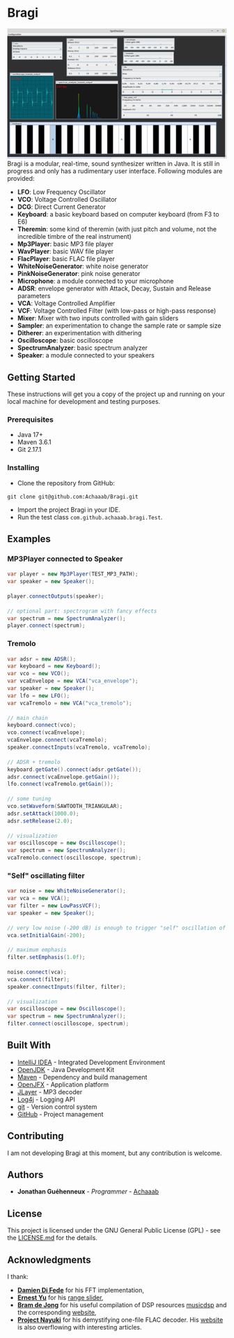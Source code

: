 # Bragi
![Screenshot](src/site/piano.png)
Bragi is a modular, real-time, sound synthesizer written in Java. It is still in progress and only has a rudimentary
user interface. Following modules are provided:
* **LFO**: Low Frequency Oscillator
* **VCO**: Voltage Controlled Oscillator
* **DCG**: Direct Current Generator
* **Keyboard**: a basic keyboard based on computer keyboard (from F3 to E6)
* **Theremin**: some kind of theremin (with just pitch and volume, not the incredible timbre of the real instrument)
* **Mp3Player**: basic MP3 file player
* **WavPlayer**: basic WAV file player
* **FlacPlayer**: basic FLAC file player
* **WhiteNoiseGenerator**: white noise generator
* **PinkNoiseGenerator**: pink noise generator
* **Microphone**: a module connected to your microphone
* **ADSR**: envelope generator with Attack, Decay, Sustain and Release parameters
* **VCA**: Voltage Controlled Amplifier
* **VCF**: Voltage Controlled Filter (with low-pass or high-pass response)
* **Mixer**: Mixer with two inputs controlled with gain sliders
* **Sampler**: an experimentation to change the sample rate or sample size
* **Ditherer**: an experimentation with dithering
* **Oscilloscope**: basic oscilloscope
* **SpectrumAnalyzer**: basic spectrum analyzer
* **Speaker**: a module connected to your speakers
## Getting Started
These instructions will get you a copy of the project up and running on your local machine
for development and testing purposes.
### Prerequisites
* Java 17+
* Maven 3.6.1
* Git 2.17.1
### Installing
* Clone the repository from GitHub:
```
git clone git@github.com:Achaaab/Bragi.git
```
* Import the project Bragi in your IDE.
* Run the test class `com.github.achaaab.bragi.Test`.
## Examples
### MP3Player connected to Speaker
```java
var player = new Mp3Player(TEST_MP3_PATH);
var speaker = new Speaker();

player.connectOutputs(speaker);

// optional part: spectrogram with fancy effects
var spectrum = new SpectrumAnalyzer();
player.connect(spectrum);
```
### Tremolo
```java
var adsr = new ADSR();
var keyboard = new Keyboard();
var vco = new VCO();
var vcaEnvelope = new VCA("vca_envelope");
var speaker = new Speaker();
var lfo = new LFO();
var vcaTremolo = new VCA("vca_tremolo");

// main chain
keyboard.connect(vco);
vco.connect(vcaEnvelope);
vcaEnvelope.connect(vcaTremolo);
speaker.connectInputs(vcaTremolo, vcaTremolo);

// ADSR + tremolo
keyboard.getGate().connect(adsr.getGate());
adsr.connect(vcaEnvelope.getGain());
lfo.connect(vcaTremolo.getGain());

// some tuning
vco.setWaveform(SAWTOOTH_TRIANGULAR);
adsr.setAttack(1000.0);
adsr.setRelease(2.0);

// visualization
var oscilloscope = new Oscilloscope();
var spectrum = new SpectrumAnalyzer();
vcaTremolo.connect(oscilloscope, spectrum);
```
### "Self" oscillating filter
```java
var noise = new WhiteNoiseGenerator();
var vca = new VCA();
var filter = new LowPassVCF();
var speaker = new Speaker();

// very low noise (-200 dB) is enough to trigger "self" oscillation of filter
vca.setInitialGain(-200);

// maximum emphasis
filter.setEmphasis(1.0f);

noise.connect(vca);
vca.connect(filter);
speaker.connectInputs(filter, filter);

// visualization
var oscilloscope = new Oscilloscope();
var spectrum = new SpectrumAnalyzer();
filter.connect(oscilloscope, spectrum);
```
## Built With
* [IntelliJ IDEA](https://www.jetbrains.com/idea/) - Integrated Development Environment
* [OpenJDK](https://jdk.java.net/) - Java Development Kit
* [Maven](https://maven.apache.org/) - Dependency and build management
* [OpenJFX](https://openjfx.io/) - Application platform
* [JLayer](http://www.javazoom.net) - MP3 decoder
* [Log4j](https://logging.apache.org/log4j) - Logging API
* [git](https://git-scm.com/) - Version control system
* [GitHub](https://github.com/) - Project management
## Contributing
I am not developing Bragi at this moment, but any contribution is welcome.
## Authors
* **Jonathan Guéhenneux** - *Programmer* - [Achaaab](https://github.com/Achaaab)
## License
This project is licensed under the GNU General Public License (GPL) - see the [LICENSE.md](LICENSE.md) for the details.
## Acknowledgments
I thank:
* [**Damien Di Fede**](https://github.com/ddf) for his FFT implementation,
* [**Ernest Yu**](https://github.com/ernieyu) for his [range slider](https://github.com/ernieyu/Swing-range-slider),
* [**Bram de Jong**](https://github.com/bdejong) for his useful compilation of DSP resources
[musicdsp](https://github.com/bdejong/musicdsp) and the corresponding [website](https://www.musicdsp.org),
* [**Project Nayuki**](https://github.com/nayuki) for his demystifying one-file FLAC decoder.
His [website](https://www.nayuki.io) is also overflowing with interesting articles.